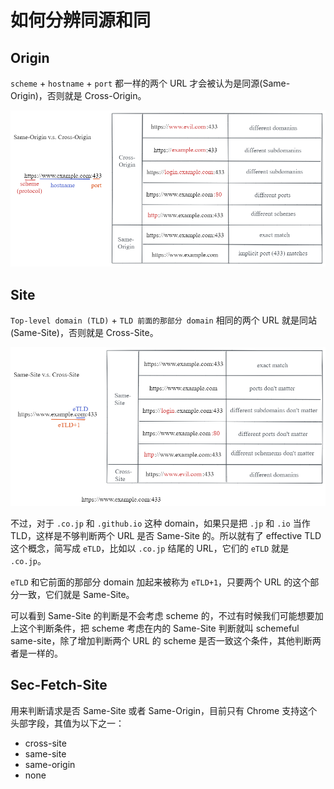 # 如何分辨同源和同

## Origin

`scheme` + `hostname` + `port` 都一样的两个 URL 才会被认为是同源(Same-Origin)，否则就是 Cross-Origin。

![](../assets/same_origin_cross_origin.png)

## Site

`Top-level domain (TLD)` + `TLD 前面的那部分 domain` 相同的两个 URL 就是同站(Same-Site)，否则就是 Cross-Site。

![](../assets/same_site_cross_site.png)

不过，对于 `.co.jp` 和 `.github.io` 这种 domain，如果只是把 `.jp` 和 `.io` 当作 TLD，这样是不够判断两个 URL 是否 Same-Site 的。所以就有了 effective TLD 这个概念，简写成 `eTLD`，比如以 `.co.jp` 结尾的 URL，它们的 `eTLD` 就是 `.co.jp`。

`eTLD` 和它前面的那部分 domain 加起来被称为 `eTLD+1`，只要两个 URL 的这个部分一致，它们就是 Same-Site。

可以看到 Same-Site 的判断是不会考虑 scheme 的，不过有时候我们可能想要加上这个判断条件，把 scheme 考虑在内的 Same-Site 判断就叫 schemeful same-site，除了增加判断两个 URL 的 scheme 是否一致这个条件，其他判断两者是一样的。

## Sec-Fetch-Site

用来判断请求是否 Same-Site 或者 Same-Origin，目前只有 Chrome 支持这个头部字段，其值为以下之一：

- cross-site
- same-site
- same-origin
- none
